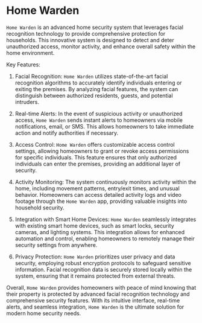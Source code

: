 # Home Warden
`Home Warden` is an advanced home security system that leverages facial recognition technology to provide comprehensive protection for households. This innovative system is designed to detect and deter unauthorized access, monitor activity, and enhance overall safety within the home environment.

Key Features:
1. Facial Recognition: `Home Warden` utilizes state-of-the-art facial recognition algorithms to accurately identify individuals entering or exiting the premises. By analyzing facial features, the system can distinguish between authorized residents, guests, and potential intruders.

2. Real-time Alerts: In the event of suspicious activity or unauthorized access, `Home Warden` sends instant alerts to homeowners via mobile notifications, email, or SMS. This allows homeowners to take immediate action and notify authorities if necessary.

3. Access Control: `Home Warden` offers customizable access control settings, allowing homeowners to grant or revoke access permissions for specific individuals. This feature ensures that only authorized individuals can enter the premises, providing an additional layer of security.

4. Activity Monitoring: The system continuously monitors activity within the home, including movement patterns, entry/exit times, and unusual behavior. Homeowners can access detailed activity logs and video footage through the `Home Warden` app, providing valuable insights into household security.

5. Integration with Smart Home Devices: `Home Warden` seamlessly integrates with existing smart home devices, such as smart locks, security cameras, and lighting systems. This integration allows for enhanced automation and control, enabling homeowners to remotely manage their security settings from anywhere.

6. Privacy Protection: `Home Warden` prioritizes user privacy and data security, employing robust encryption protocols to safeguard sensitive information. Facial recognition data is securely stored locally within the system, ensuring that it remains protected from external threats.

Overall, `Home Warden` provides homeowners with peace of mind knowing that their property is protected by advanced facial recognition technology and comprehensive security features. With its intuitive interface, real-time alerts, and seamless integration, `Home Warden` is the ultimate solution for modern home security needs.
